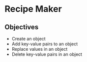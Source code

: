 # Recipe Maker

## Objectives

+ Create an object
+ Add key-value pairs to an object
+ Replace values in an object
+ Delete key-value pairs in an object